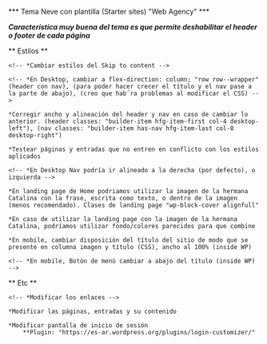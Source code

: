 *** Tema Neve con plantilla (Starter sites) "Web Agency" ***

***Característica muy buena del tema es que permite deshabilitar el header o footer de cada página***

** Estilos **

    <!-- *Cambiar estilos del Skip to content -->

    <!-- *En Desktop, cambiar a flex-direction: column; "row row--wrapper" (header con nav), (para poder hacer crecer el título y el nav pase a la parte de abajo), (creo que hab´ra problemas al modificar el CSS) -->

    *Corregir ancho y alineación del header y nav en caso de cambiar lo anterior. (header classes: "builder-item hfg-item-first col-4 desktop-left"), (nav classes: "builder-item has-nav hfg-item-last col-8 desktop-right")

    *Testear páginas y entradas que no entren en conflicto con los estilos aplicados

    <!-- *En Desktop Nav podría ir alineado a la derecha (por defecto), o izquierda -->

    *En landing page de Home podriamos utilizar la imagen de la hermana Catalina con la frase, escrita como texto, o dentro de la imagen (menos recomendado). Clases de landing page "wp-block-cover alignfull"

    *En caso de utilizar la landing page con la imagen de la hermana Catalina, podríamos utilizar fondo/colores parecidos para que combine

    *En mobile, cambiar disposición del título del sitio de modo que se presente en columna imagen y título (CSS), ancho al 100% (inside WP)

    <!-- *En mobile, Botón de menú cambiar a abajo del título (inside WP) -->




** Etc **

    <!-- *Modificar los enlaces -->

    *Modificar las páginas, entradas y su contenido

    *Modificar pantalla de inicio de sesión
        **Plugin: "https://es-ar.wordpress.org/plugins/login-customizer/"